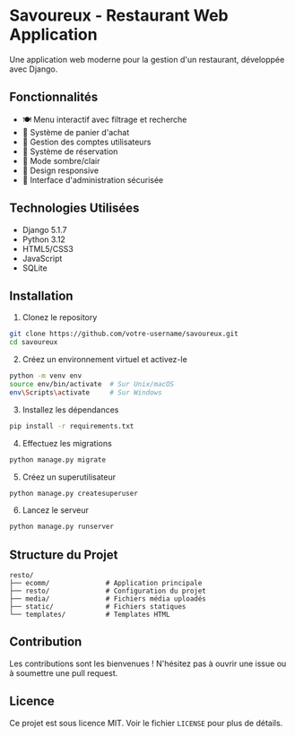 # Savoureux - Restaurant Web Application

Une application web moderne pour la gestion d'un restaurant, développée avec Django.

## Fonctionnalités

- 🍽️ Menu interactif avec filtrage et recherche
- 🛒 Système de panier d'achat
- 👤 Gestion des comptes utilisateurs
- 📅 Système de réservation
- 🌙 Mode sombre/clair
- 📱 Design responsive
- 🔐 Interface d'administration sécurisée

## Technologies Utilisées

- Django 5.1.7
- Python 3.12
- HTML5/CSS3
- JavaScript
- SQLite

## Installation

1. Clonez le repository
```bash
git clone https://github.com/votre-username/savoureux.git
cd savoureux
```

2. Créez un environnement virtuel et activez-le
```bash
python -m venv env
source env/bin/activate  # Sur Unix/macOS
env\Scripts\activate     # Sur Windows
```

3. Installez les dépendances
```bash
pip install -r requirements.txt
```

4. Effectuez les migrations
```bash
python manage.py migrate
```

5. Créez un superutilisateur
```bash
python manage.py createsuperuser
```

6. Lancez le serveur
```bash
python manage.py runserver
```

## Structure du Projet

```
resto/
├── ecomm/              # Application principale
├── resto/              # Configuration du projet
├── media/              # Fichiers média uploadés
├── static/             # Fichiers statiques
└── templates/          # Templates HTML
```

## Contribution

Les contributions sont les bienvenues ! N'hésitez pas à ouvrir une issue ou à soumettre une pull request.

## Licence

Ce projet est sous licence MIT. Voir le fichier `LICENSE` pour plus de détails. 